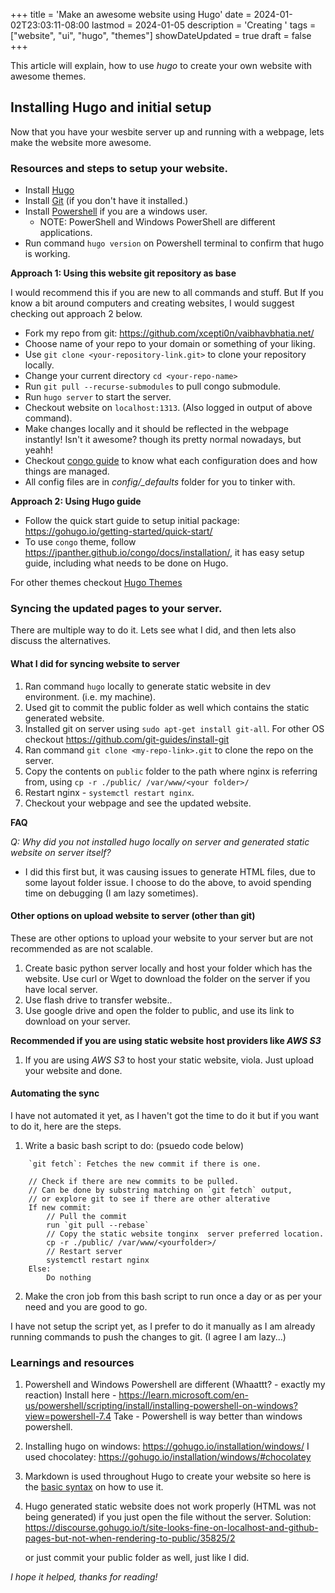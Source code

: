 +++
title = 'Make an awesome website using Hugo'
date = 2024-01-02T23:03:11-08:00
lastmod = 2024-01-05
description = 'Creating '
tags = ["website", "ui", "hugo", "themes"]
showDateUpdated = true
draft = false
+++

This article will explain, how to use *hugo* to create your own website with awesome themes.

## Installing Hugo and initial setup

Now that you have your wesbite server up and running with a webpage, lets make the website more awesome.

### Resources and steps to setup your website.

- Install [Hugo](https://gohugo.io/installation/)
- Install [Git](https://git-scm.com/book/en/v2/Getting-Started-Installing-Git) (if you don't have it installed.)
- Install [Powershell](https://learn.microsoft.com/en-us/powershell/scripting/install/installing-powershell-on-windows) if you are a windows user.
    - NOTE: PowerShell and Windows PowerShell are different applications.
- Run command `hugo version` on Powershell terminal to confirm that hugo is working.

**Approach 1: Using this website git repository as base**

I would recommend this if you are new to all commands and stuff. But If you know a bit around computers and creating websites, I would suggest checking out approach 2 below.
- Fork my repo from git: https://github.com/xcepti0n/vaibhavbhatia.net/
- Choose name of your repo to your domain or something of your liking.
- Use `git clone <your-repository-link.git>` to clone your repository locally.
- Change your current directory `cd <your-repo-name>`
- Run `git pull --recurse-submodules` to pull congo submodule.
- Run `hugo server` to start the server.
- Checkout website on `localhost:1313`. (Also logged in output of above command).
- Make changes locally and it should be reflected in the webpage instantly! Isn't it awesome? though its pretty normal nowadays, but yeahh!
- Checkout [congo guide](https://jpanther.github.io/congo/docs/getting-started/) to know what each configuration does and how things are managed.
- All config files are in *config/_defaults* folder for you to tinker with.

**Approach 2: Using Hugo guide**
- Follow the quick start guide to setup initial package: https://gohugo.io/getting-started/quick-start/
- To use `congo` theme, follow https://jpanther.github.io/congo/docs/installation/, it has easy setup guide, including what needs to be done on Hugo.

For other themes checkout [Hugo Themes](https://themes.gohugo.io/)

### Syncing the updated pages to your server.

There are multiple way to do it. Lets see what I did, and then lets also discuss the alternatives.

#### What I did for syncing website to server
1. Ran command `hugo` locally to generate static website in dev environment. (i.e. my machine).
2. Used git to commit the public folder as well which contains the static generated website.
3. Installed git on server using `sudo apt-get install git-all`. For other OS checkout https://github.com/git-guides/install-git
4. Ran command `git clone <my-repo-link>.git` to clone the repo on the server.
5. Copy the contents on `public` folder to the path where nginx is referring from, using `cp -r ./public/ /var/www/<your folder>/`
6. Restart nginx - `systemctl restart nginx`.
7. Checkout your webpage and see the updated website.

**FAQ**

*Q: Why did you not installed hugo locally on server and generated static website on server itself?*
- I did this first but, it was causing issues to generate HTML files, due to some layout folder issue. I choose to do the above, to avoid spending time on debugging (I am lazy sometimes).


#### Other options on upload website to server (other than git)
These are other options to upload your website to your server but are not recommended as are not scalable.
1. Create basic python server locally and host your folder which has the website. Use curl or Wget to download the folder on the server if you have local server.
2. Use flash drive to transfer website..
3. Use google drive and open the folder to public, and use its link to download on your server.

**Recommended if you are using static website host providers like *AWS S3***
1. If you are using *AWS S3* to host your static website, viola. Just upload your website and done.


#### Automating the sync
I have not automated it yet, as I haven't got the time to do it but if you want to do it, here are the steps.

1. Write a basic bash script to do: (psuedo code below)
```
    `git fetch`: Fetches the new commit if there is one.

    // Check if there are new commits to be pulled.
    // Can be done by substring matching on `git fetch` output,
    // or explore git to see if there are other alterative
    If new commit: 
        // Pull the commit
        run `git pull --rebase`
        // Copy the static website tonginx  server preferred location.
        cp -r ./public/ /var/www/<yourfolder>/
        // Restart server
        systemctl restart nginx
    Else:
        Do nothing
```
2. Make the cron job from this bash script to run once a day or as per your need and you are good to go.

I have not setup the script yet, as I prefer to do it manually as I am already running commands to push the changes to git. (I agree I am lazy...)



### Learnings and resources
1. Powershell and Windows Powershell are different (Whaattt? - exactly my reaction)
    Install here - https://learn.microsoft.com/en-us/powershell/scripting/install/installing-powershell-on-windows?view=powershell-7.4
    Take - Powershell is way better than windows powershell.
2. Installing hugo on windows: https://gohugo.io/installation/windows/
    I used chocolatey: https://gohugo.io/installation/windows/#chocolatey

3. Markdown is used throughout Hugo to create your website so here is the [basic syntax](https://www.markdownguide.org/basic-syntax/) on how to use it.

4. Hugo generated static website does not work properly (HTML was not being generated) if you just open the file without the server.
    Solution: https://discourse.gohugo.io/t/site-looks-fine-on-localhost-and-github-pages-but-not-when-rendering-to-public/35825/2
    
    or just commit your public folder as well, just like I did.


*I hope it helped, thanks for reading!*



